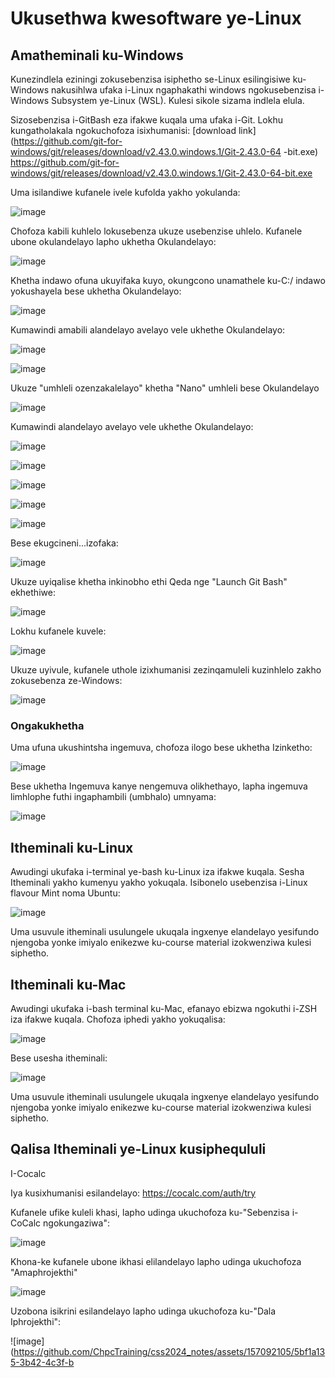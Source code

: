 # Ukusethwa kwesoftware ye-Linux

## Amatheminali ku-Windows

Kunezindlela eziningi zokusebenzisa isiphetho se-Linux esilingisiwe ku-Windows nakusihlwa ufaka i-Linux ngaphakathi windows ngokusebenzisa i-Windows Subsystem ye-Linux (WSL). Kulesi sikole sizama indlela elula.

Sizosebenzisa i-GitBash eza ifakwe kuqala uma ufaka i-Git. Lokhu kungatholakala ngokuchofoza isixhumanisi: [download link](https://github.com/git-for-windows/git/releases/download/v2.43.0.windows.1/Git-2.43.0-64 -bit.exe) https://github.com/git-for-windows/git/releases/download/v2.43.0.windows.1/Git-2.43.0-64-bit.exe

Uma isilandiwe kufanele ivele kufolda yakho yokulanda:

![image](https://github.com/ChpcTraining/css2024_notes/assets/157092105/38f8a260-9902-4d3f-93f3-3f1e1d8ad377)

Chofoza kabili kuhlelo lokusebenza ukuze usebenzise uhlelo. Kufanele ubone okulandelayo lapho ukhetha Okulandelayo:

![image](https://github.com/ChpcTraining/css2024_notes/assets/157092105/16c5a71a-91fb-4078-aa58-973283dc9ace)

Khetha indawo ofuna ukuyifaka kuyo, okungcono unamathele ku-C:/ indawo yokushayela bese ukhetha Okulandelayo:

![image](https://github.com/ChpcTraining/css2024_notes/assets/157092105/d82f1789-b3f8-4364-a2fc-4ac9d656a8eb)

Kumawindi amabili alandelayo avelayo vele ukhethe Okulandelayo:

![image](https://github.com/ChpcTraining/css2024_notes/assets/157092105/1c437937-c542-4899-95ff-3997ca5ec38f)

![image](https://github.com/ChpcTraining/css2024_notes/assets/157092105/8e80ec1b-36fc-412c-8dfa-a03780495de5)

Ukuze "umhleli ozenzakalelayo" khetha "Nano" umhleli bese Okulandelayo

![image](https://github.com/ChpcTraining/css2024_notes/assets/157092105/7009ae29-8bd4-405a-8574-a8f9706a2c02)

Kumawindi alandelayo avelayo vele ukhethe Okulandelayo:


![image](https://github.com/ChpcTraining/css2024_notes/assets/157092105/7e8e860e-109b-4f64-b639-57d143ede503)


![image](https://github.com/ChpcTraining/css2024_notes/assets/157092105/b1d184a4-9df5-42fd-99d4-4eecfb07ce7e)


![image](https://github.com/ChpcTraining/css2024_notes/assets/157092105/2a6dc7b8-1ecb-4028-88bf-6d9f7e25b169)


![image](https://github.com/ChpcTraining/css2024_notes/assets/157092105/47829e72-5f02-446a-b1d2-719729e5a5a8)


![image](https://github.com/ChpcTraining/css2024_notes/assets/157092105/33b69343-0c30-4a83-92a2-73511f9b8782)

Bese ekugcineni...izofaka:

![image](https://github.com/ChpcTraining/css2024_notes/assets/157092105/52567d19-d098-4d19-910f-e78031ecb4f6)

Ukuze uyiqalise khetha inkinobho ethi Qeda nge "Launch Git Bash" ekhethiwe:

![image](https://github.com/ChpcTraining/css2024_notes/assets/157092105/516252de-4710-44a2-b22f-f05c848e655e)

Lokhu kufanele kuvele:

![image](https://github.com/ChpcTraining/css2024_notes/assets/157092105/0ee55617-b41d-4a8a-bbab-860794d93475)

Ukuze uyivule, kufanele uthole izixhumanisi zezinqamuleli kuzinhlelo zakho zokusebenza ze-Windows:

![image](https://github.com/ChpcTraining/css2024_notes/assets/157092105/077f18eb-f5f1-4073-a95a-040cde885cec)

### Ongakukhetha

Uma ufuna ukushintsha ingemuva, chofoza ilogo bese ukhetha Izinketho:


![image](https://github.com/ChpcTraining/css2024_notes/assets/157092105/db0cc696-bbb1-4fb1-bb89-dae7bde1563f)

Bese ukhetha Ingemuva kanye nengemuva olikhethayo, lapha ingemuva limhlophe futhi ingaphambili (umbhalo) umnyama:

![image](https://github.com/ChpcTraining/css2024_notes/assets/157092105/a6b8fa25-f4dc-4ba3-9323-177f7ac86de2)

## Itheminali ku-Linux

Awudingi ukufaka i-terminal ye-bash ku-Linux iza ifakwe kuqala. Sesha Itheminali yakho kumenyu yakho yokuqala. Isibonelo usebenzisa i-Linux flavour Mint noma Ubuntu:

![image](https://github.com/ChpcTraining/css2024_notes/assets/157092105/4f0d948a-554c-4643-aefc-efdd8e44b5ec)

Uma usuvule itheminali usulungele ukuqala ingxenye elandelayo yesifundo njengoba yonke imiyalo enikezwe ku-course material izokwenziwa kulesi siphetho.

## Itheminali ku-Mac

Awudingi ukufaka i-bash terminal ku-Mac, efanayo ebizwa ngokuthi i-ZSH iza ifakwe kuqala. Chofoza iphedi yakho yokuqalisa:

![image](https://github.com/ChpcTraining/css2024_notes/assets/157092105/2041bf5d-2fd7-45cd-b8be-273d5691d0db)

Bese usesha itheminali:

![image](https://github.com/ChpcTraining/css2024_notes/assets/157092105/f0bf23ca-0094-46c2-9c56-df16323ddf41)

Uma usuvule itheminali usulungele ukuqala ingxenye elandelayo yesifundo njengoba yonke imiyalo enikezwe ku-course material izokwenziwa kulesi siphetho.

## Qalisa Itheminali ye-Linux kusiphequluli

I-Cocalc

Iya kusixhumanisi esilandelayo: https://cocalc.com/auth/try

Kufanele ufike kuleli khasi, lapho udinga ukuchofoza ku-"Sebenzisa i-CoCalc ngokungaziwa":

![image](https://github.com/ChpcTraining/css2024_notes/assets/157092105/bce4afd1-c2fe-4ea4-9f3c-ad4b84b8a0b0)

Khona-ke kufanele ubone ikhasi elilandelayo lapho udinga ukuchofoza "Amaphrojekthi"

![image](https://github.com/ChpcTraining/css2024_notes/assets/157092105/2fe7d26b-3b3f-4ed0-b9fe-10b980d11266)

Uzobona isikrini esilandelayo lapho udinga ukuchofoza ku-"Dala Iphrojekthi":

  ![image](https://github.com/ChpcTraining/css2024_notes/assets/157092105/5bf1a135-3b42-4c3f-b
